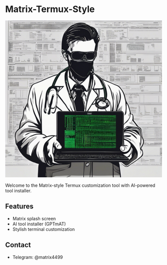 # Matrix-Termux-Style

<img src="doctor%20MAT.png" alt="Doctor MAT Logo" width="500"/>

Welcome to the Matrix-style Termux customization tool with AI-powered tool installer.

## Features
- Matrix splash screen
- AI tool installer (GPTmAT)
- Stylish terminal customization

## Contact
- Telegram: @matrix4499
